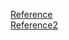 [Reference](https://www.cnblogs.com/codeblove/archive/2008/10/25/1319563.html#:~:text=%E7%82%B9%E6%98%AF%E4%B8%89%E7%BB%B4%E7%A9%BA%E9%97%B4%E4%B8%AD,%E7%9B%B8%E5%AF%B9%E4%B8%8E%E5%9F%BA%E5%87%86%E7%82%B9%E7%9A%84%E3%80%82)   
[Reference2](https://blog.csdn.net/saltriver/article/details/79680364)
